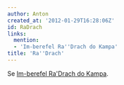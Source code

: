 ```yaml
---
author: Anton
created_at: '2012-01-29T16:28:06Z'
id: RaDrach
links:
  mention:
  - 'Im-berefel Ra''Drach do Kampa'
title: 'Ra''Drach'
---
```


Se [Im-berefel Ra'Drach do Kampa].

  [Im-berefel Ra'Drach do Kampa]: Im-berefel_RaDrach_do_Kampa
